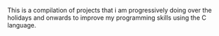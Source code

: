 This is a compilation of projects that i am progressively doing over the holidays and onwards to improve my programming skills using the C language.
